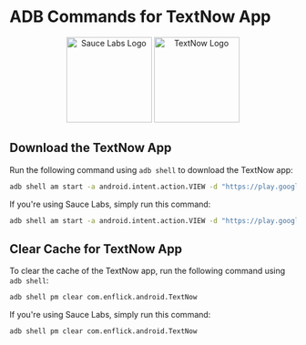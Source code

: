 # ADB Commands for TextNow App

<p align="center">
  <img src="saucelabs-logo.png" alt="Sauce Labs Logo" width="150">
  <img src="textnow-logo.png" alt="TextNow Logo" width="150">
</p>

## Download the TextNow App
Run the following command using `adb shell` to download the TextNow app:

```bash
adb shell am start -a android.intent.action.VIEW -d "https://play.google.com/store/apps/details?id=com.enflick.android.TextNow"
```

If you're using Sauce Labs, simply run this command:

```bash
adb shell am start -a android.intent.action.VIEW -d "https://play.google.com/store/apps/details?id=com.enflick.android.TextNow"
```

## Clear Cache for TextNow App
To clear the cache of the TextNow app, run the following command using `adb shell`:

```bash
adb shell pm clear com.enflick.android.TextNow
```

If you're using Sauce Labs, simply run this command:

```bash
adb shell pm clear com.enflick.android.TextNow
